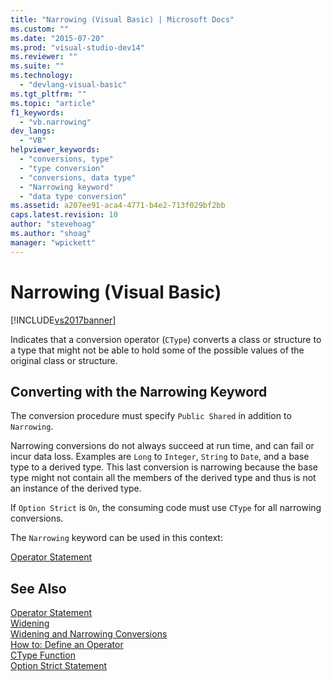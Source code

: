 ```yaml
---
title: "Narrowing (Visual Basic) | Microsoft Docs"
ms.custom: ""
ms.date: "2015-07-20"
ms.prod: "visual-studio-dev14"
ms.reviewer: ""
ms.suite: ""
ms.technology: 
  - "devlang-visual-basic"
ms.tgt_pltfrm: ""
ms.topic: "article"
f1_keywords: 
  - "vb.narrowing"
dev_langs: 
  - "VB"
helpviewer_keywords: 
  - "conversions, type"
  - "type conversion"
  - "conversions, data type"
  - "Narrowing keyword"
  - "data type conversion"
ms.assetid: a207ee91-aca4-4771-b4e2-713f029bf2bb
caps.latest.revision: 10
author: "stevehoag"
ms.author: "shoag"
manager: "wpickett"
---
```

# Narrowing (Visual Basic)
[!INCLUDE[vs2017banner](../../../visual-basic/includes/vs2017banner.md)]

Indicates that a conversion operator (`CType`) converts a class or structure to a type that might not be able to hold some of the possible values of the original class or structure.  
  
## Converting with the Narrowing Keyword  
 The conversion procedure must specify `Public Shared` in addition to `Narrowing`.  
  
 Narrowing conversions do not always succeed at run time, and can fail or incur data loss. Examples are `Long` to `Integer`, `String` to `Date`, and a base type to a derived type. This last conversion is narrowing because the base type might not contain all the members of the derived type and thus is not an instance of the derived type.  
  
 If `Option Strict` is `On`, the consuming code must use `CType` for all narrowing conversions.  
  
 The `Narrowing` keyword can be used in this context:  
  
 [Operator Statement](../../../visual-basic/language-reference/statements/operator-statement.md)  
  
## See Also  
 [Operator Statement](../../../visual-basic/language-reference/statements/operator-statement.md)   
 [Widening](../../../visual-basic/language-reference/modifiers/widening.md)   
 [Widening and Narrowing Conversions](../../../visual-basic/programming-guide/language-features/data-types/widening-and-narrowing-conversions.md)   
 [How to: Define an Operator](../../../visual-basic/programming-guide/language-features/procedures/how-to-define-an-operator.md)   
 [CType Function](../../../visual-basic/language-reference/functions/ctype-function.md)   
 [Option Strict Statement](../../../visual-basic/language-reference/statements/option-strict-statement.md)